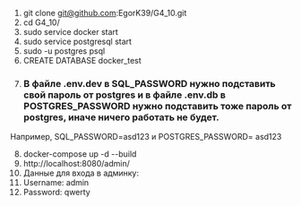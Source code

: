 1. git clone git@github.com:EgorK39/G4_10.git
2. cd G4_10/
3. sudo service docker start
4. sudo service postgresql start
5. sudo -u postgres psql
6. CREATE DATABASE docker_test
7. <h3>В файле .env.dev в SQL_PASSWORD нужно подставить свой пароль от postgres и в файле .env.db в POSTGRES_PASSWORD нужно подставить тоже пароль от postgres, иначе ничего работать не будет.</h3>
Например, SQL_PASSWORD=asd123 и POSTGRES_PASSWORD= asd123

8. docker-compose up -d --build
9. http://localhost:8080/admin/
10. Данные для входа в админку:
11. Username: admin 
12. Password: qwerty

